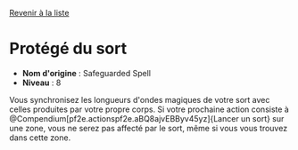 [Revenir à la liste](..)

# Protégé du sort

 * **Nom d'origine** : Safeguarded Spell
 * **Niveau** : 8


<p>Vous synchronisez les longueurs d'ondes magiques de votre sort avec celles produites par votre propre corps. Si votre prochaine action consiste à @Compendium[pf2e.actionspf2e.aBQ8ajvEBByv45yz]{Lancer un sort} sur une zone, vous ne serez pas affecté par le sort, même si vous vous trouvez dans cette zone.</p>